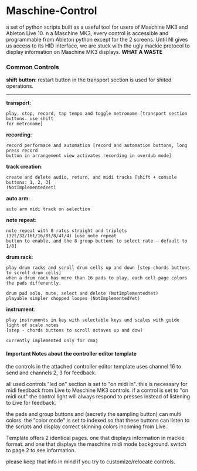 # Maschine-Control

a set of python scripts built as a useful tool for users of Maschine MK3 and Ableton Live 10.
n a Maschine MK3, every control is accessible and programmable from Ableton python except for
the 2 screens. Until NI gives us access to its HID interface, we are stuck with the ugly mackie
protocol to display information on Maschine MK3 displays. __WHAT A WASTE__


### Common Controls

__shift button__: restart button in the transport section is used for shited operations.  

---
__transport__:  
        
    play, stop, record, tap tempo and toggle metronome [transport section buttons. use shift 
    for metronome]

__recording__:

    record performace and automation [record and automation buttons, long press record
    button in arrangement view activates recording in overdub mode]

__track creation__:
    
    create and delete audio, return, and midi tracks [shift + console buttons: 1, 2, 3]
    (NotImplementedYet)

__auto arm__:

    auto arm midi track on selection

__note repeat__:

    note repeat with 8 rates straight and triplets (32t/32/16t/16/8t/8/4t/4) [use note repeat
    button to enable, and the 8 group buttons to select rate - default to 1/8]

__drum rack__:

    play drum racks and scroll drum cells up and down [step-chords buttons to scroll drum cells]
    when a drum rack has more than 16 pads to play, each cell page colors the pads differently.

    drum pad solo, mute, select and delete (NotImplementedYet)
    playable simpler chopped loopes (NotImplementedYet)


__instrument__:

    play instruments in key with selectable keys and scales with guide light of scale notes
    [step - chords buttons to scroll octaves up and dow]
    
    currently implemented only for cmaj


#### Important Notes about the controller editor template

the controls in the attached controller editor template uses channel 16 to send and channels 2, 3 for
feedback.

all used controls "led on" section is set to "on midi in". this is necessary for midi feedback from Live
to Maschine MK3 controls. if a control is set to "on midi out" the control light will always respond to
presses instead of listening to Live for feedback.

the pads and group buttons and (secretly the sampling button) can multi colors. the "color mode" is set
to indexed so that these buttons can listen to the scripts and display correct skinning colors incoming
from Live.

Template offers 2 identical pages. one that displays information in mackie format. and one that displays
the maschine midi mode background. switch to page 2 to see information.

please keep that info in mind if you try to customize/relocate controls.